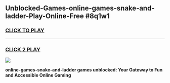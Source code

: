 
## Unblocked-Games-online-games-snake-and-ladder-Play-Online-Free #8q1w1
<h3>
<a href="https://us.freeplayer.one?title=online-games-snake-and-ladder&ref=10M">CLICK TO PLAY</a></h3>
<hr>

<h3>
<a href="https://us.freeplayer.one?title=online-games-snake-and-ladder&ref=10M">CLICK 2 PLAY</a>
  
</h3>

<a href="https://us.freeplayer.one?title=online-games-snake-and-ladder&ref=10M"><img src="https://clearcache.store/games.png"></a>


**online-games-snake-and-ladder games unblocked: Your Gateway to Fun and Accessible Online Gaming**
